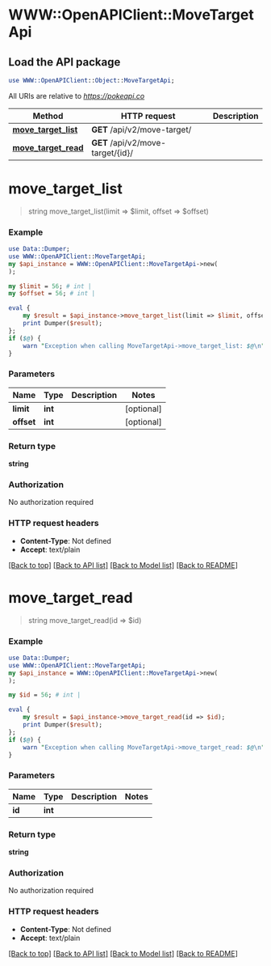 # WWW::OpenAPIClient::MoveTargetApi

## Load the API package
```perl
use WWW::OpenAPIClient::Object::MoveTargetApi;
```

All URIs are relative to *https://pokeapi.co*

Method | HTTP request | Description
------------- | ------------- | -------------
[**move_target_list**](MoveTargetApi.md#move_target_list) | **GET** /api/v2/move-target/ | 
[**move_target_read**](MoveTargetApi.md#move_target_read) | **GET** /api/v2/move-target/{id}/ | 


# **move_target_list**
> string move_target_list(limit => $limit, offset => $offset)



### Example
```perl
use Data::Dumper;
use WWW::OpenAPIClient::MoveTargetApi;
my $api_instance = WWW::OpenAPIClient::MoveTargetApi->new(
);

my $limit = 56; # int | 
my $offset = 56; # int | 

eval {
    my $result = $api_instance->move_target_list(limit => $limit, offset => $offset);
    print Dumper($result);
};
if ($@) {
    warn "Exception when calling MoveTargetApi->move_target_list: $@\n";
}
```

### Parameters

Name | Type | Description  | Notes
------------- | ------------- | ------------- | -------------
 **limit** | **int**|  | [optional] 
 **offset** | **int**|  | [optional] 

### Return type

**string**

### Authorization

No authorization required

### HTTP request headers

 - **Content-Type**: Not defined
 - **Accept**: text/plain

[[Back to top]](#) [[Back to API list]](../README.md#documentation-for-api-endpoints) [[Back to Model list]](../README.md#documentation-for-models) [[Back to README]](../README.md)

# **move_target_read**
> string move_target_read(id => $id)



### Example
```perl
use Data::Dumper;
use WWW::OpenAPIClient::MoveTargetApi;
my $api_instance = WWW::OpenAPIClient::MoveTargetApi->new(
);

my $id = 56; # int | 

eval {
    my $result = $api_instance->move_target_read(id => $id);
    print Dumper($result);
};
if ($@) {
    warn "Exception when calling MoveTargetApi->move_target_read: $@\n";
}
```

### Parameters

Name | Type | Description  | Notes
------------- | ------------- | ------------- | -------------
 **id** | **int**|  | 

### Return type

**string**

### Authorization

No authorization required

### HTTP request headers

 - **Content-Type**: Not defined
 - **Accept**: text/plain

[[Back to top]](#) [[Back to API list]](../README.md#documentation-for-api-endpoints) [[Back to Model list]](../README.md#documentation-for-models) [[Back to README]](../README.md)

